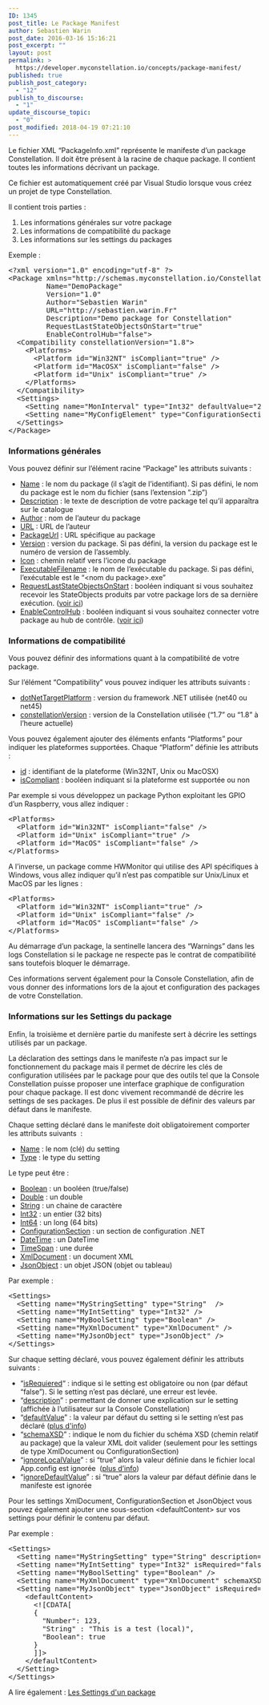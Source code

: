 ```yaml
---
ID: 1345
post_title: Le Package Manifest
author: Sebastien Warin
post_date: 2016-03-16 15:16:21
post_excerpt: ""
layout: post
permalink: >
  https://developer.myconstellation.io/concepts/package-manifest/
published: true
publish_post_category:
  - "12"
publish_to_discourse:
  - "1"
update_discourse_topic:
  - "0"
post_modified: 2018-04-19 07:21:10
---
```

Le fichier XML “PackageInfo.xml” représente le manifeste d’un package Constellation. Il doit être présent à la racine de chaque package. Il contient toutes les informations décrivant un package.

Ce fichier est automatiquement créé par Visual Studio lorsque vous créez un projet de type Constellation.

Il contient trois parties :
<ol>
 	<li>Les informations générales sur votre package</li>
 	<li>Les informations de compatibilité du package</li>
 	<li>Les informations sur les settings du packages</li>
</ol>
Exemple :
<pre class="lang:default decode:true">&lt;?xml version="1.0" encoding="utf-8" ?&gt;
&lt;Package xmlns="http://schemas.myconstellation.io/Constellation/1.8/PackageManifest"
         Name="DemoPackage" 
         Version="1.0"
         Author="Sebastien Warin"         
         URL="http://sebastien.warin.Fr"
         Description="Demo package for Constellation"
         RequestLastStateObjectsOnStart="true"
         EnableControlHub="false"&gt;
  &lt;Compatibility constellationVersion="1.8"&gt;
    &lt;Platforms&gt;
      &lt;Platform id="Win32NT" isCompliant="true" /&gt;
      &lt;Platform id="MacOSX" isCompliant="false" /&gt;
      &lt;Platform id="Unix" isCompliant="true" /&gt;
    &lt;/Platforms&gt;
  &lt;/Compatibility&gt;
  &lt;Settings&gt;
    &lt;Setting name="MonInterval" type="Int32" defaultValue="2016" isRequired="false" /&gt;
    &lt;Setting name="MyConfigElement" type="ConfigurationSection" isRequired="true" schemaXSD="MyPackageConfigurationDesigner.xsd" /&gt;
  &lt;/Settings&gt;
&lt;/Package&gt;</pre>
<h3>Informations générales</h3>
Vous pouvez définir sur l’élément racine “Package” les attributs suivants :
<ul>
 	<li><u>Name</u> : le nom du package (il s’agit de l’identifiant). Si pas défini, le nom du package est le nom du fichier (sans l’extension ”.zip”)</li>
 	<li><u>Description</u> : le texte de description de votre package tel qu’il apparaîtra sur le catalogue</li>
 	<li><u>Author</u> : nom de l’auteur du package</li>
 	<li><u>URL</u> : URL de l’auteur</li>
 	<li><u>PackageUrl</u> : URL spécifique au package</li>
 	<li><u>Version</u> : version du package. Si pas défini, la version du package est le numéro de version de l’assembly.</li>
 	<li><u>Icon</u> : chemin relatif vers l’icone du package</li>
 	<li><u>ExecutableFilename</u> : le nom de l’exécutable du package. Si pas défini, l’exécutable est le “&lt;nom du package&gt;.exe”</li>
 	<li><u>RequestLastStateObjectsOnStart</u> : booléen indiquant si vous souhaitez recevoir les StateObjects produits par votre package lors de sa dernière exécution. (<a href="/client-api/net-package-api/persistance-de-donnes-dans-un-package/#Utiliser_les_StateObjects_comme_stockage">voir ici</a>)</li>
 	<li><u>EnableControlHub</u> : booléen indiquant si vous souhaitez connecter votre package au hub de contrôle. (<a href="/client-api/net-package-api/controlmanager/">voir ici</a>)</li>
</ul>
<h3>Informations de compatibilité</h3>
Vous pouvez définir des informations quant à la compatibilité de votre package.

Sur l’élément “Compatibility” vous pouvez indiquer les attributs suivants :
<ul>
 	<li><u>dotNetTargetPlatform</u> : version du framework .NET utilisée (net40 ou net45)</li>
 	<li><u>constellationVersion</u> : version de la Constellation utilisée (“1.7” ou “1.8” à l’heure actuelle)</li>
</ul>
Vous pouvez également ajouter des éléments enfants “Platforms” pour indiquer les plateformes supportées. Chaque “Platform” définie les attributs :
<ul>
 	<li><u>id</u> : identifiant de la plateforme (Win32NT, Unix ou MacOSX)</li>
 	<li><u>isCompliant</u> : booléen indiquant si la plateforme est supportée ou non</li>
</ul>
Par exemple si vous développez un package Python exploitant les GPIO d’un Raspberry, vous allez indiquer :
<pre class="lang:xml decode:true">&lt;Platforms&gt;
  &lt;Platform id="Win32NT" isCompliant="false" /&gt;
  &lt;Platform id="Unix" isCompliant="true" /&gt;
  &lt;Platform id="MacOS" isCompliant="false" /&gt;
&lt;/Platforms&gt;</pre>
A l’inverse, un package comme HWMonitor qui utilise des API spécifiques à Windows, vous allez indiquer qu’il n’est pas compatible sur Unix/Linux et MacOS par les lignes :
<pre class="lang:xml decode:true">&lt;Platforms&gt;
  &lt;Platform id="Win32NT" isCompliant="true" /&gt;
  &lt;Platform id="Unix" isCompliant="false" /&gt;
  &lt;Platform id="MacOS" isCompliant="false" /&gt;
&lt;/Platforms&gt;</pre>
Au démarrage d’un package, la sentinelle lancera des “Warnings” dans les logs Constellation si le package ne respecte pas le contrat de compatibilité sans toutefois bloquer le démarrage.

Ces informations servent également pour la Console Constellation, afin de vous donner des informations lors de la ajout et configuration des packages de votre Constellation.
<h3>Informations sur les Settings du package</h3>
Enfin, la troisième et dernière partie du manifeste sert à décrire les settings utilisés par un package.

La déclaration des settings dans le manifeste n’a pas impact sur le fonctionnement du package mais il permet de décrire les clés de configuration utilisées par le package pour que des outils tel que la Console Constellation puisse proposer une interface graphique de configuration pour chaque package. Il est donc vivement recommandé de décrire les settings de ses packages. De plus il est possible de définir des valeurs par défaut dans le manifeste.

Chaque setting déclaré dans le manifeste doit obligatoirement comporter les attributs suivants  :
<ul>
 	<li><u>Name</u> : le nom (clé) du setting</li>
 	<li><u>Type</u> : le type du setting</li>
</ul>
Le type peut être :
<ul>
 	<li><u>Boolean</u> : un booléen (true/false)</li>
 	<li><u>Double</u> : un double</li>
 	<li><u>String</u> : un chaine de caractère</li>
 	<li><u>Int32</u> : un entier (32 bits)</li>
 	<li><u>Int64</u> : un long (64 bits)</li>
 	<li><u>ConfigurationSection</u> : un section de configuration .NET</li>
 	<li><u>DateTime</u> : un DateTime</li>
 	<li><u>TimeSpan</u> : une durée</li>
 	<li><u>XmlDocument</u> : un document XML</li>
 	<li><u>JsonObject</u> : un objet JSON (objet ou tableau)</li>
</ul>
Par exemple :
<pre class="lang:default decode:true">&lt;Settings&gt;
  &lt;Setting name="MyStringSetting" type="String"  /&gt;
  &lt;Setting name="MyIntSetting" type="Int32" /&gt;
  &lt;Setting name="MyBoolSetting" type="Boolean" /&gt;
  &lt;Setting name="MyXmlDocument" type="XmlDocument" /&gt;
  &lt;Setting name="MyJsonObject" type="JsonObject" /&gt;
&lt;/Settings&gt;</pre>
Sur chaque setting déclaré, vous pouvez également définir les attributs suivants :
<ul>
 	<li>“<u>isRequiered</u>“ : indique si le setting est obligatoire ou non (par défaut “false”). Si le setting n’est pas déclaré, une erreur est levée.</li>
 	<li>“<u>description</u>” : permettant de donner une explication sur le setting (affichée à l’utilisateur sur la Console Constellation)</li>
 	<li>“<span style="text-decoration: underline;">defaultValue</span>” : la valeur par défaut du setting si le setting n’est pas déclaré (<a href="/client-api/net-package-api/settings/#Resolution_des_settings">plus d'info</a>)</li>
 	<li>“<u>schemaXSD</u>” : indique le nom du fichier du schéma XSD (chemin relatif au package) que la valeur XML doit valider (seulement pour les settings de type XmlDocument ou ConfigurationSection)</li>
 	<li>“<u>ignoreLocalValue</u>” : si “true” alors la valeur définie dans le fichier local App.config est ignorée  (<a href="/client-api/net-package-api/settings/#Declarez_des_settings_dans_votre_configuration_local">plus d’info</a>)</li>
 	<li>“<u>ignoreDefaultValue</u>” : si “true” alors la valeur par défaut définie dans le manifeste est ignorée</li>
</ul>
Pour les settings XmlDocument, ConfigurationSection et JsonObject vous pouvez également ajouter une sous-section &lt;defaultContent&gt; sur vos settings pour définir le contenu par défaut.

Par exemple :
<pre class="lang:default decode:true">&lt;Settings&gt;
  &lt;Setting name="MyStringSetting" type="String" description="This is a String setting" ignoreLocalValue="true" /&gt;
  &lt;Setting name="MyIntSetting" type="Int32" isRequired="false" defaultValue="1234"  /&gt;
  &lt;Setting name="MyBoolSetting" type="Boolean" /&gt;
  &lt;Setting name="MyXmlDocument" type="XmlDocument" schemaXSD="MonSchema.xsd" /&gt;
  &lt;Setting name="MyJsonObject" type="JsonObject" isRequired="true" ignoreDefaultValue="true"&gt;
    &lt;defaultContent&gt;
      &lt;![CDATA[
      {
        "Number": 123,
        "String" : "This is a test (local)",
        "Boolean": true
      }
      ]]&gt;
    &lt;/defaultContent&gt;
  &lt;/Setting&gt;
&lt;/Settings&gt;</pre>
A lire également : <a href="/client-api/net-package-api/settings">Les Settings d'un package</a>
